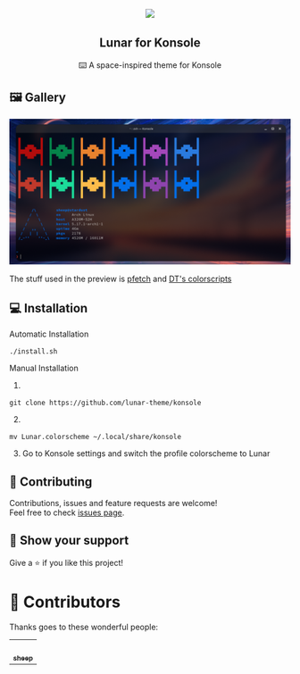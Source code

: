 <p align="center">
    <img src="https://raw.githubusercontent.com/lunar-theme/lunar/main/assets/icon-rounded.png" width="80" />
    <h2 align="center">Lunar for Konsole</h2>
</p>

<p align="center">⌨️ A space-inspired theme for Konsole</p>

## 🖼️  Gallery

![Preview](./assets/preview.png)

The stuff used in the preview is [pfetch](https://github.com/dylanaraps/pfetch) and [DT's colorscripts](https://gitlab.com/dwt1/shell-color-scripts)

## 💻 Installation

Automatic Installation

```shell
./install.sh
```

Manual Installation

1. 
```shell
git clone https://github.com/lunar-theme/konsole
```

2.
```shell
mv Lunar.colorscheme ~/.local/share/konsole
```

3. Go to Konsole settings and switch the profile colorscheme to Lunar

## 🤝 Contributing

Contributions, issues and feature requests are welcome!<br />Feel free to check [issues page](https://github.com/lunar-theme/spacetube/issues). 

## 🌟 Show your support

Give a ⭐️ if you like this project!

# 🚀 Contributors

Thanks goes to these wonderful people:

<!-- ALL-CONTRIBUTORS-LIST:START - Do not remove or modify this section -->

<!-- prettier-ignore-start -->

<!-- markdownlint-disable -->

<table>
  <tr>
    <td align="center"><a href="http://sheepdev.xyz"><img src="https://avatars.githubusercontent.com/u/68562536?v=4?s=100" width="100px;" alt=""/><br /><sub><b>sheep</b></sub></a><br /></td>
  </tr>
</table>


